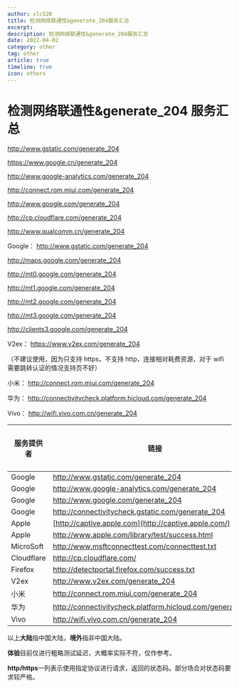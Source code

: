 ```yaml
---
author: xlc520
title: 检测网络联通性&generate_204服务汇总
excerpt: 
description: 检测网络联通性&generate_204服务汇总
date: 2022-04-02
category: other
tag: other
article: true
timeline: true
icon: others
---
```


# 检测网络联通性&generate_204 服务汇总

<http://www.gstatic.com/generate_204>

<https://www.google.cn/generate_204>

http://www.google-analytics.com/generate_204

<http://connect.rom.miui.com/generate_204>

<http://www.google.com/generate_204>

<http://cp.cloudflare.com/generate_204>

<http://www.qualcomm.cn/generate_204>

Google： <http://www.gstatic.com/generate_204>

<http://maps.google.com/generate_204>

<http://mt0.google.com/generate_204>

<http://mt1.google.com/generate_204>

<http://mt2.google.com/generate_204>

<http://mt3.google.com/generate_204>

<http://clients3.google.com/generate_204>

V2ex： <https://www.v2ex.com/generate_204>

（不建议使用，因为只支持 https，不支持 http，连接相对耗费资源，对于 wifi 需要跳转认证的情况支持页不好）

小米： <http://connect.rom.miui.com/generate_204>

华为： <http://connectivitycheck.platform.hicloud.com/generate_204>

Vivo： <http://wifi.vivo.com.cn/generate_204>

| 服务提供者      | 链接                                                           | 大陆体验 | 境外体验 | http/https | IP Version |
|------------|--------------------------------------------------------------|------|------|------------|------------|
| Google     | <http://www.gstatic.com/generate_204>                        | 5    | 10   | 204⁄204    | 4+6        |
| Google     | <http://www.google-analytics.com/generate_204>               | 6    | 10   | 204⁄204    | 4+6        |
| Google     | <http://www.google.com/generate_204>                         | 0    | 10   | 204⁄204    | 4+6        |
| Google     | <http://connectivitycheck.gstatic.com/generate_204>          | 4    | 10   | 204⁄204    | 4+6        |
| Apple      | [http://captive.apple.com](http://captive.apple.com/)        | 3    | 10   | 200⁄200    | 4+6        |
| Apple      | <http://www.apple.com/library/test/success.html>             | 7    | 10   | 200⁄200    | 4+6        |
| MicroSoft  | <http://www.msftconnecttest.com/connecttest.txt>             | 5    | 10   | 200/error  | 4          |
| Cloudflare | <http://cp.cloudflare.com/>                                  | 4    | 10   | 204⁄204    | 4+6        |
| Firefox    | <http://detectportal.firefox.com/success.txt>                | 5    | 10   | 200⁄200    | 4+6        |
| V2ex       | <http://www.v2ex.com/generate_204>                           | 0    | 10   | 204⁄301    | 4+6        |
| 小米         | <http://connect.rom.miui.com/generate_204>                   | 10   | 4    | 204⁄204    | 4          |
| 华为         | <http://connectivitycheck.platform.hicloud.com/generate_204> | 10   | 5    | 204⁄204    | 4          |
| Vivo       | <http://wifi.vivo.com.cn/generate_204>                       | 10   | 5    | 204⁄204    | 4          |

以上**大陆**指中国大陆，**境外**指非中国大陆。

**体验**目前仅进行粗略测试延迟，大概率实际不符，仅作参考。

**http/https**一列表示使用指定协议进行请求，返回的状态码。部分场合对状态码要求较严格。
